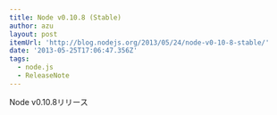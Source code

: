 ```yaml
---
title: Node v0.10.8 (Stable)
author: azu
layout: post
itemUrl: 'http://blog.nodejs.org/2013/05/24/node-v0-10-8-stable/'
date: '2013-05-25T17:06:47.356Z'
tags:
  - node.js
  - ReleaseNote
---
```

Node v0.10.8リリース
